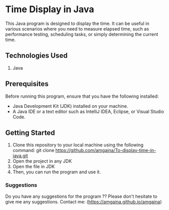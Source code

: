 # Time Display in Java

This Java program is designed to display the time. It can be useful in various scenarios where you need to measure elapsed time, such as performance testing, scheduling tasks, or simply determining the current time.

## Technologies Used
1. Java
   
## Prerequisites
Before running this program, ensure that you have the following installed:

- Java Development Kit (JDK) installed on your machine.
- A Java IDE or a text editor such as IntelliJ IDEA, Eclipse, or Visual Studio Code.

## Getting Started
1. Clone this repository to your local machine using the following command:  git clone https://github.com/amgaina/To-display-time-in-java.git
2. Open the project in any JDK
3. Open the file in JDK
4. Then, you can run the program and use it.

### Suggestions
Do you have any suggestions for the program ?? Please don't hesitate to give me any suggestions. Contact me: (https://amgaina.github.io/amgaina)
